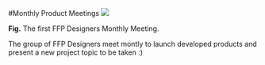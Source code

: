 








#Monthly Product Meetings
![](./assets/events/productmeeting.jpg)

**Fig.** The first FFP Designers Monthly Meeting.

The group of FFP Designers meet montly to launch developed products and present a new project topic to be taken :)

